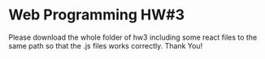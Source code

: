 # Web Programming HW#3
Please download the whole folder of hw3 including some react files to the same path so that the .js files works correctly. Thank You!